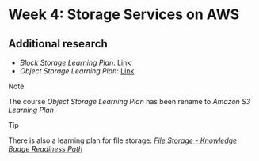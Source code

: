 # Week 4: Storage Services on AWS

## Additional research

- _Block Storage Learning Plan_: [Link](https://explore.skillbuilder.aws/learn/learning_plan/view/93/plan)
- _Object Storage Learning Plan_: [Link](https://explore.skillbuilder.aws/learn/learning_plan/view/51/plan)

> [!NOTE]
> The course _Object Storage Learning Plan_ has been rename to _Amazon S3 Learning Plan_

> [!TIP]
> There is also a learning plan for file storage: [_File Storage - Knowledge Badge Readiness Path_](https://explore.skillbuilder.aws/learn/learning-plans/95/plan)
